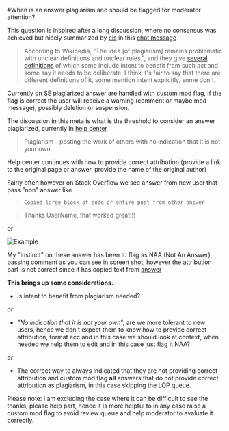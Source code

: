 #When is an answer plagiarism and should be flagged for moderator attention?

This question is inspired after a long discussion, where no consensus was achieved but nicely summarized by [eis](http://chat.stackoverflow.com/transcript/message/36022846#36022846) in this [chat message](http://chat.stackoverflow.com/transcript/message/36022846#36022846) 

> According to Wikipedia, "The idea [of plagiarism] remains problematic with unclear definitions and unclear rules.", and they give [several definitions](https://en.wikipedia.org/wiki/Plagiarism#Academia) of which some include intent to benefit from such act and some say it needs to be deliberate. I think it's fair to say that there are different definitions of it, some mention intent explicitly, some don't.

Currently on SE plagiarized answer are handled with custom mod flag, if the flag is correct the user will receive a warning (comment or maybe mod message), possibly deletion or suspension.

The discussion in this meta is what is the threshold to consider an answer plagiarized, currently in [help center](http://stackoverflow.com/help/referencing)

> Plagiarism - posting the work of others with no indication that it is not your own

Help center continues with how to provide correct attribution (provide a link to the original page or answer, provide the name of the original author)

Fairly often however on Stack Overflow we see answer from new user that pass "non" answer like

> `Copied large block of code or entire post from other answer`

> Thanks UserName, that worked great!!!

or

![Example](http://i.stack.imgur.com/i4noi.png)

My "instinct" on these answer has been to flag as NAA (Not An Answer), passing comment as you can see in screen shot, however the attribution part is not correct since it has copied text from [answer](http://stackoverflow.com/a/21842390/5292302)

**This brings up some considerations.**

- Is intent to benefit from plagiarism needed?

*or*

- *"No indication that it is not your own*", are we more tolerant to new users, hence we don't expect them to know how to provide correct attribution, format ecc and in this case we should look at context, when needed we help them to edit and in this case just flag it NAA? 

*or*

- The correct way to always indicated that they are not providing correct attribution and custom mod flag **all** answers that do not provide correct attribution as plagiarism, in this case skipping the LQP queue.

Please note:
I am excluding the case where it can be difficult to see the thanks, please help part, hence it is more helpful to in any case raise a custom mod flag to avoid review queue and help moderator to evaluate it correctly.
